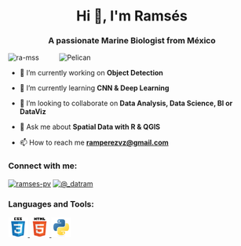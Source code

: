 
<h1 align="center">Hi 👋, I'm Ramsés</h1>
<h3 align="center">A passionate Marine Biologist from México</h3>
<img align="right" alt="Pelican" width="400" src="https://64.media.tumblr.com/1619c79139f52f2c7e6a55bb53aaebd4/8b217f88056061e5-e4/s640x960/75d98b4c2c96d7dd6a21b4b48d01c5087a84962f.gif">

<p align="left"> <img src="https://komarev.com/ghpvc/?username=ra-mss&label=Profile%20views&color=0e75b6&style=flat" alt="ra-mss" /> </p>

- 🔭 I’m currently working on **Object Detection**

- 🌱 I’m currently learning **CNN & Deep Learning**

- 👯 I’m looking to collaborate on **Data Analysis, Data Science, BI or DataViz**

- 💬 Ask me about **Spatial Data with R & QGIS**

- 📫 How to reach me **ramperezvz@gmail.com**


<h3 align="left">Connect with me:</h3>
<p align="left">
<a href="https://linkedin.com/in/ramses-pv" target="blank"><img align="center" src="https://raw.githubusercontent.com/rahuldkjain/github-profile-readme-generator/master/src/images/icons/Social/linked-in-alt.svg" alt="ramses-pv" height="30" width="40" /></a>
<a href="https://instagram.com/@_datram" target="blank"><img align="center" src="https://raw.githubusercontent.com/rahuldkjain/github-profile-readme-generator/master/src/images/icons/Social/instagram.svg" alt="@_datram" height="30" width="40" /></a>
</p>

<h3 align="left">Languages and Tools:</h3>
<p align="left"> <a href="https://www.w3schools.com/css/" target="_blank" rel="noreferrer"> <img src="https://raw.githubusercontent.com/devicons/devicon/master/icons/css3/css3-original-wordmark.svg" alt="css3" width="40" height="40"/> </a> <a href="https://www.w3.org/html/" target="_blank" rel="noreferrer"> <img src="https://raw.githubusercontent.com/devicons/devicon/master/icons/html5/html5-original-wordmark.svg" alt="html5" width="40" height="40"/> </a> <a href="https://www.python.org" target="_blank" rel="noreferrer"> <img src="https://raw.githubusercontent.com/devicons/devicon/master/icons/python/python-original.svg" alt="python" width="40" height="40"/> </a> </p>
